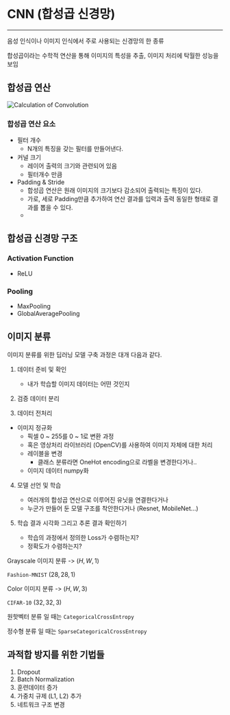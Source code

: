 # CNN (합성곱 신경망)

---
음성 인식이나 이미지 인식에서 주로 사용되는 신경망의 한 종류

합성곱이라는 수학적 연산을 통해 이미지의 특성을 추출, 이미지 처리에 탁월한 성능을 보임


## 합성곱 연산

![Calculation of Convolution](https://www.researchgate.net/publication/339578955/figure/fig4/AS:863732028669952@1582941171319/Calculation-process-of-a-filter-in-the-convolutional-layer-The-first-matrix-is-the.ppm)

### 합성곱 연산 요소

- 필터 개수
  - N개의 특징을 갖는 필터를 만들어낸다.
- 커널 크기
  - 레이어 출력의 크기와 관련되어 있음 
  - 필터개수 만큼
- Padding & Stride
  - 합성곱 연산은 원래 이미지의 크기보다 감소되어 출력되는 특징이 있다.
  - 가로, 세로 Padding만큼 추가하여 연산 결과를 입력과 출력 동일한 형태로 결과를 뽑을 수 있다.
  - 

## 합성곱 신경망 구조
### Activation Function
  - ReLU
### Pooling
  - MaxPooling
  - GlobalAveragePooling

## 이미지 분류
이미지 분류를 위한 딥러닝 모델 구축 과정은 대개 다음과 같다.

1. 데이터 준비 및 확인
   - 내가 학습할 이미지 데이터는 어떤 것인지
   
2. 검증 데이터 분리
3. 데이터 전처리
- 이미지 정규화
  - 픽셀 0 ~ 255를 0 ~ 1로 변환 과정
  - 혹은 영상처리 라이브러리 (OpenCV)를 사용하여 이미지 자체에 대한 처리
  - 레이블을 변경 
    - 클래스 분류라면 OneHot encoding으로 라벨을 변경한다거나..
  - 이미지 데이터 numpy화

4. 모델 선언 및 학습
   - 여러개의 합성곱 연산으로 이루어진 유닛을 연결한다거나
   - 누군가 만들어 둔 모델 구조를 착안한다거나 (Resnet, MobileNet...)
   
5. 학습 결과 시각화 그리고 추론 결과 확인하기
   - 학습의 과정에서 정의한 Loss가 수렴하는지?
   - 정확도가 수렴하는지?


Grayscale 이미지 분류 -> $(H, W, 1)$

`Fashion-MNIST` $(28, 28, 1)$

Color 이미지 분류     -> $(H, W, 3)$

`CIFAR-10` $(32, 32, 3)$


원핫벡터 분류 일 때는 `CategoricalCrossEntropy` 

정수형 분류 일 때는 `SparseCategoricalCrossEntropy` 

## 과적합 방지를 위한 기법들
1. Dropout
3. Batch Normalization
4. 훈련데이터 증가
5. 가중치 규제 (L1, L2) 추가
6. 네트워크 구조 변경

